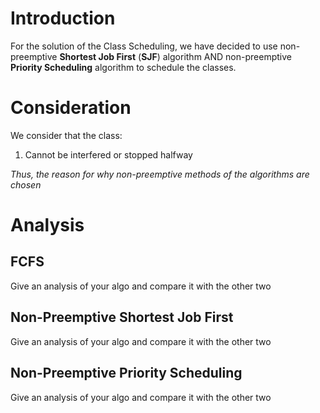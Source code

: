 # Introduction

For the solution of the Class Scheduling, we have decided to use 
non-preemptive **Shortest Job First** (**SJF**) algorithm
AND
non-preemptive **Priority Scheduling** algorithm
to schedule the classes.

# Consideration

We consider that the class:
1.  Cannot be interfered or stopped halfway

_Thus, the reason for why non-preemptive methods of the algorithms are chosen_

# Analysis

## FCFS

Give an analysis of your algo and compare it with the other two

## Non-Preemptive Shortest Job First

Give an analysis of your algo and compare it with the other two

## Non-Preemptive Priority Scheduling

Give an analysis of your algo and compare it with the other two

